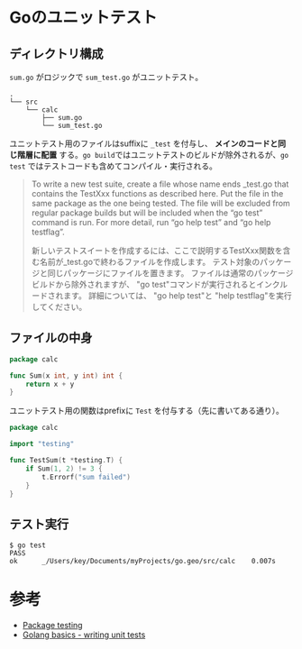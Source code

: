# Goのユニットテスト
## ディレクトリ構成

`sum.go` がロジックで `sum_test.go` がユニットテスト。

```text
.
└── src
    └── calc
        ├── sum.go
        └── sum_test.go
```

ユニットテスト用のファイルはsuffixに `_test` を付与し、 **メインのコードと同じ階層に配置** する。`go build`ではユニットテストのビルドが除外されるが、`go test` ではテストコードも含めてコンパイル・実行される。

> To write a new test suite, create a file whose name ends _test.go that contains the TestXxx functions as described here. Put the file in the same package as the one being tested. The file will be excluded from regular package builds but will be included when the “go test” command is run. For more detail, run “go help test” and “go help testflag”.
>
> 新しいテストスイートを作成するには、ここで説明するTestXxx関数を含む名前が_test.goで終わるファイルを作成します。 テスト対象のパッケージと同じパッケージにファイルを置きます。 ファイルは通常のパッケージビルドから除外されますが、 "go test"コマンドが実行されるとインクルードされます。 詳細については、 "go help test"と "help testflag"を実行してください。

## ファイルの中身

```go:sum.go
package calc

func Sum(x int, y int) int {
	return x + y
}
```

ユニットテスト用の関数はprefixに `Test` を付与する（先に書いてある通り）。

```go:sum_test.go
package calc

import "testing"

func TestSum(t *testing.T) {
	if Sum(1, 2) != 3 {
		t.Errorf("sum failed")
	}
}
```

## テスト実行

```shell
$ go test
PASS
ok  	_/Users/key/Documents/myProjects/go.geo/src/calc	0.007s
```

# 参考

- [Package testing](https://golang.org/pkg/testing/)
- [Golang basics - writing unit tests](http://blog.alexellis.io/golang-writing-unit-tests/)

